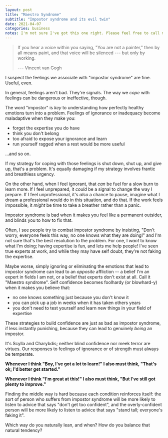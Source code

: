 ```yaml
---
layout: post
title: "Maestro Syndrome"
subtitle: "Impostor syndrome and its evil twin"
date: 2021-04-07
categories: business
notes: I'm not sure I've got this one right. Please feel free to call me out if I'm way off-base.
---
```


> If you hear a voice within you saying, "You are not a painter," then by all means paint, and that voice will be silenced --- but only by working.
>
> --- Vincent van Gogh

I suspect the feelings we associate with "impostor syndrome" are fine. Useful, even.

In general, feelings aren't bad. They're signals. The way we _cope_ with feelings can be dangerous or ineffective, though.

The word "impostor" is _key_ to understanding how perfectly healthy emotions turn into a problem. Feelings of ignorance or inadequacy become maladaptive when they make you:

- forget the expertise you do have
- think you don't belong
- too afraid to expose your ignorance and learn
- run yourself ragged when a rest would be more useful

...and so on.

If my strategy for coping with those feelings is shut down, shut up, and give up, that's a problem. It's equally damaging if my strategy involves frantic and breathless urgency.

On the other hand, when I feel ignorant, that _can_ be fuel for a slow burn to learn more. If I feel unprepared, it _could_ be a signal to change the way I prepare. If I feel unprofessional, it's _also_ a chance to pause, imagine what I dream a professional would do in this situation, and do that. If the work feels impossible, it _might_ be time to take a breather rather than a panic.

Impostor syndrome is bad when it makes you feel like a permanent outsider, and blinds you to how to fix that.

Often, I see people try to combat impostor syndrome by insisting, "Don't worry, everyone feels this way, no one knows what they are doing!" and I'm not sure that's the best resolution to the problem. For one, I _want_ to know what I'm doing; having expertise is fun, and lets me help people! I've seen true experts at work, and while they may have self doubt, they're not faking the expertise.

Maybe worse, simply ignoring or eliminating the emotions that lead to impostor syndrome can lead to an _opposite_ affliction -- a belief I'm an expert in fields I am not, or a belief that experts don't exist at all. Call it "Maestro syndrome". Self confidence becomes foolhardy (or blowhard-y) when it makes you believe that:

- no one knows something just because you don't know it
- you can pick up a job in weeks when it has taken others years
- you don't need to test yourself and learn new things in your field of expertise

These strategies to build confidence are just as bad as impostor syndrome, if less instantly punishing, because they can lead to genuinely _being_ an impostor.

It's Scylla and Charybdis; neither blind confidence nor meek terror are virtues. Our responses to feelings of ignorance or of strength must always be temperate.

**Whenever I think "Boy, I've got a lot to learn!" I also must think, "That's ok; I'd better get started."**

**Whenever I think "I'm great at this!" I also must think, "But I've still got plenty to improve."**

Finding the middle way is hard because each condition reinforces itself: the sort of person who suffers from impostor syndrome will be more likely to listen to advice that says "don't get too confident", and the overly-confident person will be more likely to listen to advice that says "stand tall; everyone's faking it".

Which way do you naturally lean, and when? How do you balance that natural tendency?
